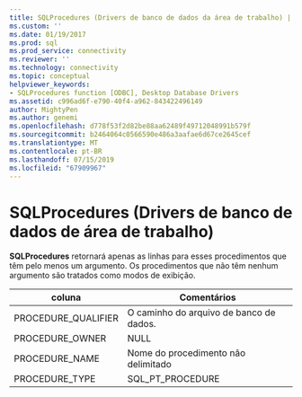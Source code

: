 ```yaml
---
title: SQLProcedures (Drivers de banco de dados da área de trabalho) | Microsoft Docs
ms.custom: ''
ms.date: 01/19/2017
ms.prod: sql
ms.prod_service: connectivity
ms.reviewer: ''
ms.technology: connectivity
ms.topic: conceptual
helpviewer_keywords:
- SQLProcedures function [ODBC], Desktop Database Drivers
ms.assetid: c996ad6f-e790-40f4-a962-843422496149
author: MightyPen
ms.author: genemi
ms.openlocfilehash: d778f53f2d82be88aa62489f49712048991b579f
ms.sourcegitcommit: b2464064c0566590e486a3aafae6d67ce2645cef
ms.translationtype: MT
ms.contentlocale: pt-BR
ms.lasthandoff: 07/15/2019
ms.locfileid: "67909967"
---
```

# <a name="sqlprocedures-desktop-database-drivers"></a>SQLProcedures (Drivers de banco de dados de área de trabalho)
**SQLProcedures** retornará apenas as linhas para esses procedimentos que têm pelo menos um argumento. Os procedimentos que não têm nenhum argumento são tratados como modos de exibição.  
  
|coluna|Comentários|  
|------------|--------------|  
|PROCEDURE_QUALIFIER|O caminho do arquivo de banco de dados.|  
|PROCEDURE_OWNER|NULL|  
|PROCEDURE_NAME|Nome do procedimento não delimitado|  
|PROCEDURE_TYPE|SQL_PT_PROCEDURE|
